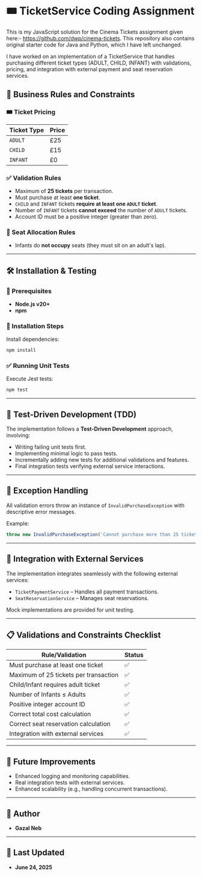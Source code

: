 # 🎟️ TicketService Coding Assignment

This is my JavaScript solution for the Cinema Tickets assignment given here:- https://github.com/dwp/cinema-tickets. This repository also contains original starter code for Java and Python, which I have left unchanged.

I have worked on an implementation of a TicketService that handles purchasing different ticket types (ADULT, CHILD, INFANT) with validations, pricing, and integration with external payment and seat reservation services.

## 🎯 Business Rules and Constraints

### 🎟️ Ticket Pricing

| Ticket Type | Price |
|-------------|-------|
| `ADULT`     | £25   |
| `CHILD`     | £15   |
| `INFANT`    | £0    |

### ✅ Validation Rules

- Maximum of **25 tickets** per transaction.
- Must purchase at least **one ticket**.
- `CHILD` and `INFANT` tickets **require at least one `ADULT` ticket**.
- Number of `INFANT` tickets **cannot exceed** the number of `ADULT` tickets.
- Account ID must be a positive integer (greater than zero).

### 💺 Seat Allocation Rules

- Infants do **not occupy** seats (they must sit on an adult's lap).

---

## 🛠️ Installation & Testing

### 📌 Prerequisites

- **Node.js v20+**
- **npm**

### 🚀 Installation Steps

Install dependencies:

```bash
npm install
```

### ✅ Running Unit Tests

Execute Jest tests:

```bash
npm test
```

---

## 🧪 Test-Driven Development (TDD)

The implementation follows a **Test-Driven Development** approach, involving:

- Writing failing unit tests first.
- Implementing minimal logic to pass tests.
- Incrementally adding new tests for additional validations and features.
- Final integration tests verifying external service interactions.

---

## 🚩 Exception Handling

All validation errors throw an instance of `InvalidPurchaseException` with descriptive error messages.

Example:

```javascript
throw new InvalidPurchaseException('Cannot purchase more than 25 tickets.');
```

---

## 🔗 Integration with External Services

The implementation integrates seamlessly with the following external services:

- `TicketPaymentService` – Handles all payment transactions.
- `SeatReservationService` – Manages seat reservations.

Mock implementations are provided for unit testing.

---

## 📋 Validations and Constraints Checklist

| Rule/Validation                               | Status |
|-----------------------------------------------|--------|
| Must purchase at least one ticket             | ✅     |
| Maximum of 25 tickets per transaction         | ✅     |
| Child/Infant requires adult ticket            | ✅     |
| Number of Infants ≤ Adults                    | ✅     |
| Positive integer account ID                   | ✅     |
| Correct total cost calculation                | ✅     |
| Correct seat reservation calculation          | ✅     |
| Integration with external services            | ✅     |

---

## 🚀 Future Improvements

- Enhanced logging and monitoring capabilities.
- Real integration tests with external services.
- Enhanced scalability (e.g., handling concurrent transactions).

---

## 🙋 Author

- **Gazal Neb**

---

## 📅 Last Updated

- **June 24, 2025**